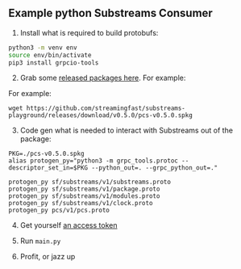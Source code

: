 Example python Substreams Consumer
----------------------------------


1. Install what is required to build protobufs:

```bash
python3 -m venv env
source env/bin/activate
pip3 install grpcio-tools
```

2. Grab some [released packages here](https://github.com/streamingfast/substreams-playground/releases). For example:

For example:

```
wget https://github.com/streamingfast/substreams-playground/releases/download/v0.5.0/pcs-v0.5.0.spkg
```

3. Code gen what is needed to interact with Substreams out of the package:

```
PKG=./pcs-v0.5.0.spkg
alias protogen_py="python3 -m grpc_tools.protoc --descriptor_set_in=$PKG --python_out=. --grpc_python_out=."

protogen_py sf/substreams/v1/substreams.proto
protogen_py sf/substreams/v1/package.proto
protogen_py sf/substreams/v1/modules.proto
protogen_py sf/substreams/v1/clock.proto
protogen_py pcs/v1/pcs.proto
```

4. Get yourself [an access token](https://discord.gg/jZwqxJAvRs)

5. Run `main.py`

6. Profit, or jazz up
